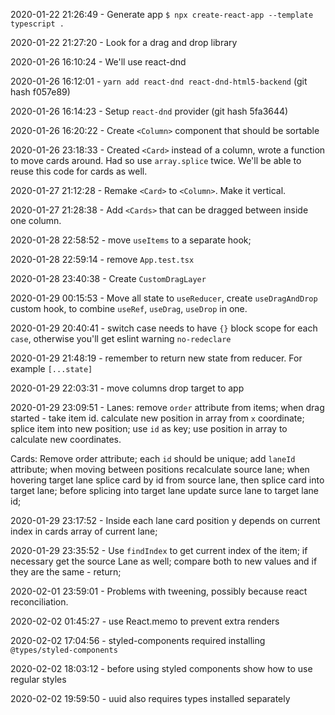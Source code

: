 2020-01-22 21:26:49 - Generate app `$ npx create-react-app --template typescript .`

2020-01-22 21:27:20 - Look for a drag and drop library

2020-01-26 16:10:24 - We'll use react-dnd

2020-01-26 16:12:01 - `yarn add react-dnd react-dnd-html5-backend` (git hash f057e89)

2020-01-26 16:14:23 - Setup `react-dnd` provider (git hash 5fa3644)

2020-01-26 16:20:22 - Create `<Column>` component that should be sortable

2020-01-26 23:18:33 - Created `<Card>` instead of a column, wrote a function to move cards around. Had so use `array.splice` twice. We'll be able to reuse this code for cards as well.

2020-01-27 21:12:28 - Remake `<Card>` to `<Column>`. Make it vertical.

2020-01-27 21:28:38 - Add `<Cards>` that can be dragged between inside one column.

2020-01-28 22:58:52 - move `useItems` to a separate hook;

2020-01-28 22:59:14 - remove `App.test.tsx`

2020-01-28 23:40:38 - Create `CustomDragLayer`

2020-01-29 00:15:53 - Move all state to `useReducer`, create `useDragAndDrop` custom hook, to combine `useRef`, `useDrag`, `useDrop` in one.

2020-01-29 20:40:41 - switch case needs to have `{}` block scope for each `case`, otherwise you'll get eslint warning `no-redeclare`

2020-01-29 21:48:19 - remember to return new state from reducer. For example `[...state]`

2020-01-29 22:03:31 - move columns drop target to app

2020-01-29 23:09:51 - Lanes: remove `order` attribute from items; when drag started - take item id. calculate new position in array from `x` coordinate; splice item into new position; use `id` as key; use position in array to calculate new coordinates.

Cards: Remove order attribute; each `id` should be unique; add `laneId` attribute; when moving between positions recalculate source lane; when hovering target lane  splice card by id from source lane, then splice card into target lane; before splicing into target lane update surce lane to target lane id;

2020-01-29 23:17:52 - Inside each lane card position y depends on current index in cards array of current lane;

2020-01-29 23:35:52 - Use `findIndex` to get current index of the item; if necessary get the source Lane as well; compare both to new values and if they are the same - return;

2020-02-01 23:59:01 - Problems with tweening, possibly because react reconciliation.

2020-02-02 01:45:27 - use React.memo to prevent extra renders

2020-02-02 17:04:56 - styled-components required installing `@types/styled-components`

2020-02-02 18:03:12 - before using styled components show how to use regular styles

2020-02-02 19:59:50 - uuid also requires types installed separately